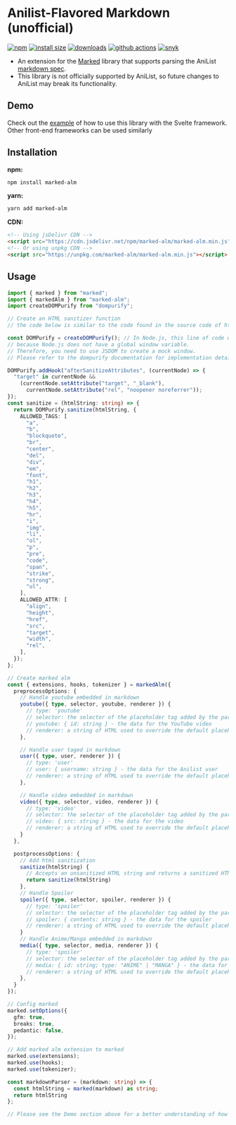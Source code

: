 # Anilist-Flavored Markdown (unofficial)

[![npm](https://badgen.net/npm/v/marked-alm)](https://www.npmjs.com/package/marked-alm)
[![install size](https://badgen.net/packagephobia/install/marked-alm)](https://packagephobia.now.sh/result?p=marked-alm)
[![downloads](https://badgen.net/npm/dt/marked-alm)](https://www.npmjs.com/package/marked-alm)
[![github actions](https://github.com/meocoder31099/marked-alm/workflows/Tests/badge.svg)](https://github.com/meocoder31099/marked-alm/actions)
[![snyk](https://snyk.io/test/marked-alm/marked/badge.svg)](https://snyk.io/test/npm/marked-alm)

- An extension for the [Marked](https://github.com/markedjs/marked) library that supports parsing the AniList [markdown spec](https://anilist.co/forum/thread/6125).
- This library is not officially supported by AniList, so future changes to AniList may break its functionality.

## Demo

Check out the [example](https://github.com/meocoder31099/marked-alm-svelte-examples.git) of how to use this library with the Svelte framework. Other front-end frameworks can be used similarly


## Installation

**npm:**

```sh
npm install marked-alm
```
**yarn:**

```sh
yarn add marked-alm
```

**CDN:**

```html
<!-- Using jsDelivr CDN -->
<script src="https://cdn.jsdelivr.net/npm/marked-alm/marked-alm.min.js"></script>
<!-- Or using unpkg CDN -->
<script src="https://unpkg.com/marked-alm/marked-alm.min.js"></script>
```

## Usage

```typescript
import { marked } from "marked";
import { markedAlm } from "marked-alm";
import createDOMPurify from "dompurify";

// Create an HTML sanitizer function
// the code below is similar to the code found in the source code of https://anilist.co

const DOMPurify = createDOMPurify(); // In Node.js, this line of code will cause an error
// because Node.js does not have a global window variable.
// Therefore, you need to use JSDOM to create a mock window.
// Please refer to the dompurify documentation for implementation details.

DOMPurify.addHook("afterSanitizeAttributes", (currentNode) => {
  "target" in currentNode &&
    (currentNode.setAttribute("target", "_blank"),
      currentNode.setAttribute("rel", "noopener noreferrer"));
});
const sanitize = (htmlString: string) => {
  return DOMPurify.sanitize(htmlString, {
    ALLOWED_TAGS: [
      "a",
      "b",
      "blockquote",
      "br",
      "center",
      "del",
      "div",
      "em",
      "font",
      "h1",
      "h2",
      "h3",
      "h4",
      "h5",
      "hr",
      "i",
      "img",
      "li",
      "ol",
      "p",
      "pre",
      "code",
      "span",
      "strike",
      "strong",
      "ul",
    ],
    ALLOWED_ATTR: [
      "align",
      "height",
      "href",
      "src",
      "target",
      "width",
      "rel",
    ],
  });
};

// Create marked alm
const { extensions, hooks, tokenizer } = markedAlm({
  preprocessOptions: {
    // Handle youtube embedded in markdown
    youtube({ type, selector, youtube, renderer }) {
      // type: 'youtube'
      // selector: the selector of the placeholder tag added by the parser to the HTML parsed from markdown
      // youtube: { id: string } - the data for the YouTube video
      // renderer: a string of HTML used to override the default placeholder tag (not recommended as it can lead to various issues, use with caution)
    },

    // Handle user taged in markdown
    user({ type, user, renderer }) {
      // type: 'user'
      // user: { username: string } - the data for the Anilist user
      // renderer: a string of HTML used to override the default placeholder tag (not recommended as it can lead to various issues, use with caution)
    },

    // Handle video embedded in markdown
    video({ type, selector, video, renderer }) {
      // type: 'video'
      // selector: the selector of the placeholder tag added by the parser to the HTML parsed from markdown
      // video: { src: string } - the data for the video
      // renderer: a string of HTML used to override the default placeholder tag (not recommended as it can lead to various issues, use with caution)
    }
  },

  postprocessOptions: {
    // Add html sanitization
    sanitize(htmlString) {
      // Accepts an unsanitized HTML string and returns a sanitized HTML string
      return sanitize(htmlString)
    },
    // Handle Spoiler
    spoiler({ type, selector, spoiler, renderer }) {
      // type: 'spoiler'
      // selector: the selector of the placeholder tag added by the parser to the HTML parsed from markdown
      // spoiler: { contents: string } - the data for the spoiler
      // renderer: a string of HTML used to override the default placeholder tag (not recommended as it can lead to various issues, use with caution)
    }
    // Handle Anime/Manga embedded in markdown
    media({ type, selector, media, renderer }) {
      // type: 'spoiler'
      // selector: the selector of the placeholder tag added by the parser to the HTML parsed from markdown
      // media: { id: string; type: "ANIME" | "MANGA" } - the data for the media
      // renderer: a string of HTML used to override the default placeholder tag (not recommended as it can lead to various issues, use with caution)
    },
  }
});

// Config marked
marked.setOptions({
  gfm: true,
  breaks: true,
  pedantic: false,
});

// Add marked alm extension to marked
marked.use(extensions);
marked.use(hooks);
marked.use(tokenizer);

const markdownParser = (markdown: string) => {
  const htmlString = marked(markdown) as string;
  return htmlString
};

// Please see the Demo section above for a better understanding of how to use it.
```